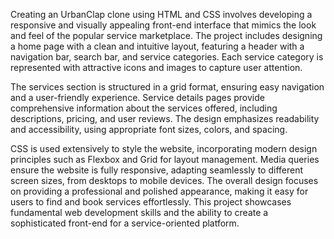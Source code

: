 Creating an UrbanClap clone using HTML and CSS involves developing a responsive and visually appealing front-end interface that mimics the look and feel of the popular service marketplace. The project includes designing a home page with a clean and intuitive layout, featuring a header with a navigation bar, search bar, and service categories. Each service category is represented with attractive icons and images to capture user attention.

The services section is structured in a grid format, ensuring easy navigation and a user-friendly experience. Service details pages provide comprehensive information about the services offered, including descriptions, pricing, and user reviews. The design emphasizes readability and accessibility, using appropriate font sizes, colors, and spacing.

CSS is used extensively to style the website, incorporating modern design principles such as Flexbox and Grid for layout management. Media queries ensure the website is fully responsive, adapting seamlessly to different screen sizes, from desktops to mobile devices. The overall design focuses on providing a professional and polished appearance, making it easy for users to find and book services effortlessly. This project showcases fundamental web development skills and the ability to create a sophisticated front-end for a service-oriented platform.






